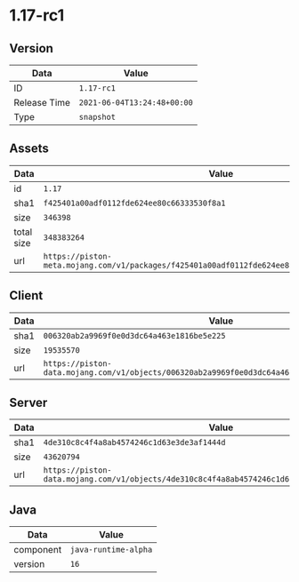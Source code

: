# 1.17-rc1

## Version

|**Data**        | **Value**                 |
|----------------|-------------------------|
| ID   | ```1.17-rc1```   |
| Release Time   | ```2021-06-04T13:24:48+00:00```   |
| Type   | ```snapshot```   |

## Assets

|**Data**        | **Value**                 |
|----------------|-------------------------|
| id   | ```1.17```   |
| sha1   | ```f425401a00adf0112fde624ee80c66333530f8a1```   |
| size   | ```346398```   |
| total size  | ```348383264```  |
| url       | ```https://piston-meta.mojang.com/v1/packages/f425401a00adf0112fde624ee80c66333530f8a1/1.17.json``` |

## Client

|**Data**        | **Value**                 |
|----------------|-------------------------|
| sha1   | ```006320ab2a9969f0e0d3dc64a463e1816be5e225```   |
| size   | ```19535570```   |
| url       | ```https://piston-data.mojang.com/v1/objects/006320ab2a9969f0e0d3dc64a463e1816be5e225/client.jar``` |

## Server

|**Data**        | **Value**                 |
|----------------|-------------------------|
| sha1   | ```4de310c8c4f4a8ab4574246c1d63e3de3af1444d```   |
| size   | ```43620794```   |
| url       | ```https://piston-data.mojang.com/v1/objects/4de310c8c4f4a8ab4574246c1d63e3de3af1444d/server.jar``` |

## Java

|**Data**        | **Value**                 |
|----------------|-------------------------|
| component   | ```java-runtime-alpha```   |
| version   | ```16```   |